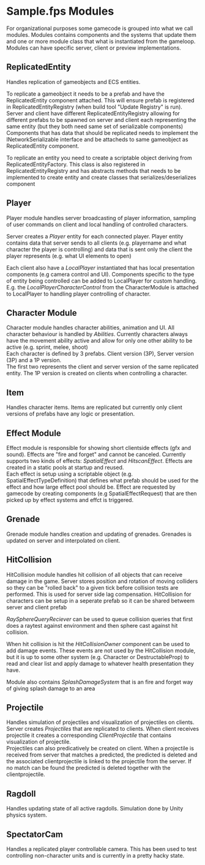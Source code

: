 Sample.fps Modules
=======

For organizational purposes some gamecode is grouped into what we call modules. 
Modules contains components and the systems that update them and one or more module class that what is instantiated from the gameloop. 
Modules can have specific server, client or preview implementations.

## ReplicatedEntity
Handles replication of gameobjects and ECS entities.   

To replicate a gameobject it needs to be a prefab and have the ReplicatedEntity component attached. 
This will ensure prefab is registered in ReplicatedEntityRegistry (when build tool "Update Registry" is run). 
Server and client have different ReplicatedEntityRegistry allowing for different prefabs to be spawned on server and client each representing the same entity (but they both need same set of serializable components)   
Components that has data that should be replicated needs to implement the INetworkSerializable interface and be attacheds to same gameobject as ReplicatedEntity component.

To replicate an entity you need to create a scriptable object deriving from ReplicatedEntityFactory. 
This class is also registered in ReplicatedEntityRegistry and has abstracts methods that needs to be implemented to create entity and create classes that serializes/deserializes component    

## Player
Player module handles server broadcasting of player information, sampling of user commands on client and local handling of controlled characters.  

Server creates a *Player* entity for each connected player. 
Player entity contains data that server sends to all clients (e.g. playername and what character the player is controlling) and data that is sent only the client the player represents (e.g. what UI elements to open)       

Each client also have a *LocalPlayer* instantiated that has local presentation components (e.g camera control and UI).
Components specific to the type of entity being controlled can be added to LocalPlayer for custom handling.
E.g. the *LocalPlayerCharacterControl* from the CharacterModule is attached to LocalPlayer to handling player controlling of character.  

## Character Module
Character module handles character abilities, animation and UI.
All character behaviour is handled by *Abilities*. Currently characters always have the movement ability active and allow for only one other ability to be active (e.g. sprint, melee, shoot)   
Each character is defined by 3 prefabs. Client version (3P), Server version (3P) and a 1P version.  
The first two represents the client and server version of the same replicated entity. 
The 1P version is created on clients when controlling a character.  

## Item 
Handles character items. 
Items are replicated but currently only client versions of prefabs have any logic or presentation.  

## Effect Module
Effect module is responsible for showing short clientside effects (gfx and sound). 
Effects are "fire and forget" and cannot be canceled. 
Currently supports two kinds of effects: *SpatialEffect* and *HitscanEffect*.
Effects are created in a static pools at startup and reused.  
Each effect is setup using a scriptable object (e.g. SpatialEffectTypeDefinition) that defines what prefab should be used for the effect and how large effect pool should be.
Effect are requested by gamecode by creating components (e.g SpatialEffectRequest) that are then picked up by effect systems and effct is triggered.

## Grenade
Grenade module handles creation and updating of grenades. Grenades is updated on server and interpolated on client.

## HitCollision
HitCollision module handles hit collision of all objects that can receive damage in the game. 
Server stores position and rotation of moving colliders so they can be "rolled back" to a given tick before collision tests are performed. 
This is used for server side lag compensation. 
HitCollision for characters can be setup in a seperate prefab so it can be shared betweem server and client prefab 

*RaySphereQueryReciever* can be used to queue collision queries that first does a raytest against environment and then sphere cast against hit collision. 

When hit collision is hit the *HitCollisionOwner* component can be used to add damage events.
These events are not used by the HitCollision module, but it is up to some other system (e.g. Character or DestructableProp) to read and clear list and apply damage to whatever health presentation they have. 

Module also contains *SplashDamageSystem* that is an fire and forget way of giving splash damage to an area

## Projectile
Handles simulation of projectiles and visualization of projectiles on clients.  
Server creates *Projectiles* that are replicated to clients. 
When client receives projectile it creates a corresponding *ClientProjectile* that contains visualization of projectile.  
Projectiles can also predicatively be created on client. 
When a projectile is received from server that matches a predicted, the predicted is deleted and the associated clientprojectile is linked to the projectile from the server.
If no match can be found the predicted is deleted together with the clientprojectile.   

## Ragdoll
Handles updating state of all active ragdolls. Simulation done by Unity physics system.

## SpectatorCam
Handles a replicated player controllable camera. This has been used to test controlling non-character units and is currently in a pretty hacky state.  



